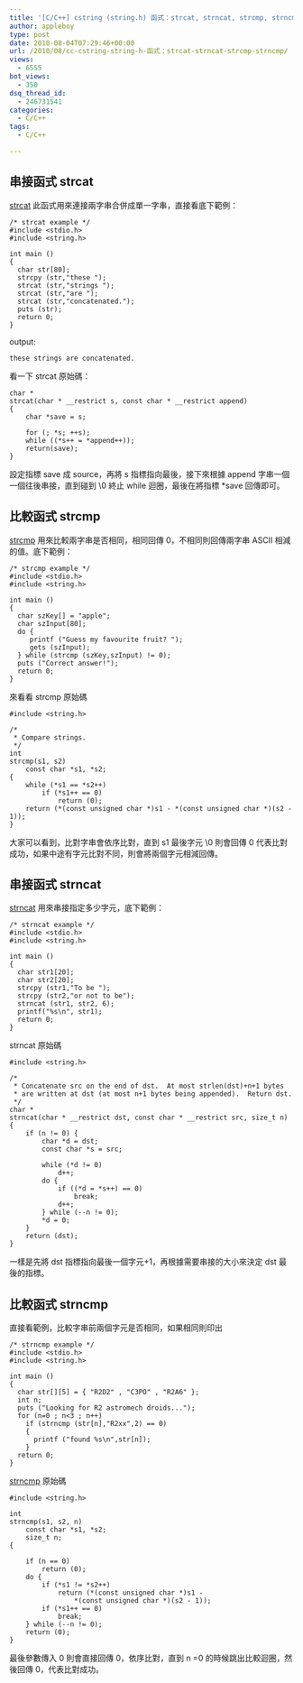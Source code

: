 ```yaml
---
title: '[C/C++] cstring (string.h) 函式：strcat, strncat, strcmp, strncmp'
author: appleboy
type: post
date: 2010-08-04T07:29:46+00:00
url: /2010/08/cc-cstring-string-h-函式：strcat-strncat-strcmp-strncmp/
views:
  - 6555
bot_views:
  - 350
dsq_thread_id:
  - 246731541
categories:
  - C/C++
tags:
  - C/C++

---
```

## 串接函式 strcat

[strcat][1] 此函式用來連接兩字串合併成單一字串，直接看底下範例：

<pre><code class="language-c">/* strcat example */
#include &lt;stdio.h&gt;
#include &lt;string.h&gt;

int main ()
{
  char str[80];
  strcpy (str,"these ");
  strcat (str,"strings ");
  strcat (str,"are ");
  strcat (str,"concatenated.");
  puts (str);
  return 0;
}</code></pre>

output: 

<pre><code class="language-sh">these strings are concatenated. </code></pre>

看一下 strcat 原始碼：

<pre><code class="language-c">char *
strcat(char * __restrict s, const char * __restrict append)
{
    char *save = s;

    for (; *s; ++s);
    while ((*s++ = *append++));
    return(save);
}</code></pre>

設定指標 save 成 source，再將 s 指標指向最後，接下來根據 append 字串一個一個往後串接，直到碰到 \0 終止 while 迴圈，最後在將指標 *save 回傳即可。

## 比較函式 strcmp

[strcmp][2] 用來比較兩字串是否相同，相同回傳 0，不相同則回傳兩字串 ASCII 相減的值。底下範例：

<pre><code class="language-c">/* strcmp example */
#include &lt;stdio.h&gt;
#include &lt;string.h&gt;

int main ()
{
  char szKey[] = "apple";
  char szInput[80];
  do {
     printf ("Guess my favourite fruit? ");
     gets (szInput);
  } while (strcmp (szKey,szInput) != 0);
  puts ("Correct answer!");
  return 0;
}</code></pre>

來看看 strcmp 原始碼

<pre><code class="language-c">#include &lt;string.h&gt;

/*
 * Compare strings.
 */
int
strcmp(s1, s2)
    const char *s1, *s2;
{
    while (*s1 == *s2++)
        if (*s1++ == 0)
            return (0);
    return (*(const unsigned char *)s1 - *(const unsigned char *)(s2 - 1));
}</code></pre>

大家可以看到，比對字串會依序比對，直到 s1 最後字元 \0 則會回傳 0 代表比對成功，如果中途有字元比對不同，則會將兩個字元相減回傳。

## 串接函式 strncat

[strncat][3] 用來串接指定多少字元，底下範例：

<pre><code class="language-c">/* strncat example */
#include &lt;stdio.h&gt;
#include &lt;string.h&gt;

int main ()
{
  char str1[20];
  char str2[20];
  strcpy (str1,"To be ");
  strcpy (str2,"or not to be");
  strncat (str1, str2, 6);
  printf("%s\n", str1);
  return 0;
}</code></pre>

strncat 原始碼

<pre><code class="language-c">#include &lt;string.h&gt;

/*
 * Concatenate src on the end of dst.  At most strlen(dst)+n+1 bytes
 * are written at dst (at most n+1 bytes being appended).  Return dst.
 */
char *
strncat(char * __restrict dst, const char * __restrict src, size_t n)
{
    if (n != 0) {
        char *d = dst;
        const char *s = src;

        while (*d != 0)
            d++;
        do {
            if ((*d = *s++) == 0)
                break;
            d++;
        } while (--n != 0);
        *d = 0;
    }
    return (dst);
}</code></pre>

一樣是先將 dst 指標指向最後一個字元+1，再根據需要串接的大小來決定 dst 最後的指標。

## 比較函式 strncmp

直接看範例，比較字串前兩個字元是否相同，如果相同則印出

<pre><code class="language-c">/* strncmp example */
#include &lt;stdio.h&gt;
#include &lt;string.h&gt;

int main ()
{
  char str[][5] = { "R2D2" , "C3PO" , "R2A6" };
  int n;
  puts ("Looking for R2 astromech droids...");
  for (n=0 ; n&lt;3 ; n++)
    if (strncmp (str[n],"R2xx",2) == 0)
    {
      printf ("found %s\n",str[n]);
    }
  return 0;
}</code></pre>

[strncmp][4] 原始碼

<pre><code class="language-c">#include &lt;string.h&gt;

int
strncmp(s1, s2, n)
    const char *s1, *s2;
    size_t n;
{

    if (n == 0)
        return (0);
    do {
        if (*s1 != *s2++)
            return (*(const unsigned char *)s1 -
                *(const unsigned char *)(s2 - 1));
        if (*s1++ == 0)
            break;
    } while (--n != 0);
    return (0);
}</code></pre>

最後參數傳入 0 則會直接回傳 0，依序比對，直到 n =0 的時候跳出比較迴圈，然後回傳 0，代表比對成功。

 [1]: http://www.cplusplus.com/reference/clibrary/cstring/strcat/
 [2]: http://www.cplusplus.com/reference/clibrary/cstring/strcmp/
 [3]: http://www.cplusplus.com/reference/clibrary/cstring/strncat/
 [4]: http://www.cplusplus.com/reference/clibrary/cstring/strncmp/